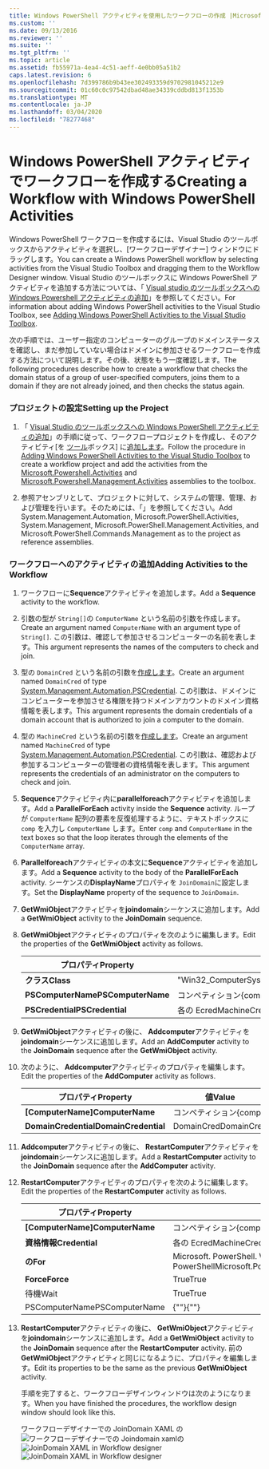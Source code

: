 ```yaml
---
title: Windows PowerShell アクティビティを使用したワークフローの作成 |Microsoft Docs
ms.custom: ''
ms.date: 09/13/2016
ms.reviewer: ''
ms.suite: ''
ms.tgt_pltfrm: ''
ms.topic: article
ms.assetid: fb55971a-4ea4-4c51-aeff-4e0bb05a51b2
caps.latest.revision: 6
ms.openlocfilehash: 7d399786b9b43ee302493359d9702981045212e9
ms.sourcegitcommit: 01c60c0c97542dbad48ae34339cddbd813f1353b
ms.translationtype: MT
ms.contentlocale: ja-JP
ms.lasthandoff: 03/04/2020
ms.locfileid: "78277468"
---
```

# <a name="creating-a-workflow-with-windows-powershell-activities"></a><span data-ttu-id="d9cf7-102">Windows PowerShell アクティビティでワークフローを作成する</span><span class="sxs-lookup"><span data-stu-id="d9cf7-102">Creating a Workflow with Windows PowerShell Activities</span></span>

<span data-ttu-id="d9cf7-103">Windows PowerShell ワークフローを作成するには、Visual Studio のツールボックスからアクティビティを選択し、[ワークフローデザイナー] ウィンドウにドラッグします。</span><span class="sxs-lookup"><span data-stu-id="d9cf7-103">You can create a Windows PowerShell workflow by selecting activities from the Visual Studio Toolbox and dragging them to the Workflow Designer window.</span></span> <span data-ttu-id="d9cf7-104">Visual Studio のツールボックスに Windows PowerShell アクティビティを追加する方法については、「 [Visual studio のツールボックスへの Windows Powershell アクティビティの追加](./adding-windows-powershell-activities-to-the-visual-studio-toolbox.md)」を参照してください。</span><span class="sxs-lookup"><span data-stu-id="d9cf7-104">For information about adding Windows PowerShell activities to the Visual Studio Toolbox, see [Adding Windows PowerShell Activities to the Visual Studio Toolbox](./adding-windows-powershell-activities-to-the-visual-studio-toolbox.md).</span></span>

<span data-ttu-id="d9cf7-105">次の手順では、ユーザー指定のコンピューターのグループのドメインステータスを確認し、まだ参加していない場合はドメインに参加させるワークフローを作成する方法について説明します。その後、状態をもう一度確認します。</span><span class="sxs-lookup"><span data-stu-id="d9cf7-105">The following procedures describe how to create a workflow that checks the domain status of a group of user-specified computers, joins them to a domain if they are not already joined, and then checks the status again.</span></span>

### <a name="setting-up-the-project"></a><span data-ttu-id="d9cf7-106">プロジェクトの設定</span><span class="sxs-lookup"><span data-stu-id="d9cf7-106">Setting up the Project</span></span>

1. <span data-ttu-id="d9cf7-107">「 [Visual Studio のツールボックスへの Windows PowerShell アクティビティの追加](./adding-windows-powershell-activities-to-the-visual-studio-toolbox.md)」の手順に従って、ワークフロープロジェクトを作成し、そのアクティビティ[を [ツール](/dotnet/api/Microsoft.PowerShell.Activities)ボックス] に[追加します](/dotnet/api/Microsoft.PowerShell.Management.Activities)。</span><span class="sxs-lookup"><span data-stu-id="d9cf7-107">Follow the procedure in [Adding Windows PowerShell Activities to the Visual Studio Toolbox](./adding-windows-powershell-activities-to-the-visual-studio-toolbox.md) to create a workflow project and add the activities from the [Microsoft.Powershell.Activities](/dotnet/api/Microsoft.PowerShell.Activities) and [Microsoft.Powershell.Management.Activities](/dotnet/api/Microsoft.PowerShell.Management.Activities) assemblies to the toolbox.</span></span>

2. <span data-ttu-id="d9cf7-108">参照アセンブリとして、プロジェクトに対して、システムの管理、管理、および管理を行います。そのためには、「」を参照してください。</span><span class="sxs-lookup"><span data-stu-id="d9cf7-108">Add System.Management.Automation, Microsoft.PowerShell.Activities, System.Management, Microsoft.PowerShell.Management.Activities, and Microsoft.PowerShell.Commands.Management as to the project as reference assemblies.</span></span>

### <a name="adding-activities-to-the-workflow"></a><span data-ttu-id="d9cf7-109">ワークフローへのアクティビティの追加</span><span class="sxs-lookup"><span data-stu-id="d9cf7-109">Adding Activities to the Workflow</span></span>

1. <span data-ttu-id="d9cf7-110">ワークフローに**Sequence**アクティビティを追加します。</span><span class="sxs-lookup"><span data-stu-id="d9cf7-110">Add a **Sequence** activity to the workflow.</span></span>

2. <span data-ttu-id="d9cf7-111">引数の型が `String[]`の `ComputerName` という名前の引数を作成します。</span><span class="sxs-lookup"><span data-stu-id="d9cf7-111">Create an argument named `ComputerName` with an argument type of `String[]`.</span></span> <span data-ttu-id="d9cf7-112">この引数は、確認して参加させるコンピューターの名前を表します。</span><span class="sxs-lookup"><span data-stu-id="d9cf7-112">This argument represents the names of the computers to check and join.</span></span>

3. <span data-ttu-id="d9cf7-113">型の `DomainCred` という名前の引数を[作成します](/dotnet/api/System.Management.Automation.PSCredential)。</span><span class="sxs-lookup"><span data-stu-id="d9cf7-113">Create an argument named `DomainCred` of type [System.Management.Automation.PSCredential](/dotnet/api/System.Management.Automation.PSCredential).</span></span> <span data-ttu-id="d9cf7-114">この引数は、ドメインにコンピューターを参加させる権限を持つドメインアカウントのドメイン資格情報を表します。</span><span class="sxs-lookup"><span data-stu-id="d9cf7-114">This argument represents the domain credentials of a domain account that is authorized to join a computer to the domain.</span></span>

4. <span data-ttu-id="d9cf7-115">型の `MachineCred` という名前の引数を[作成します](/dotnet/api/System.Management.Automation.PSCredential)。</span><span class="sxs-lookup"><span data-stu-id="d9cf7-115">Create an argument named `MachineCred` of type [System.Management.Automation.PSCredential](/dotnet/api/System.Management.Automation.PSCredential).</span></span> <span data-ttu-id="d9cf7-116">この引数は、確認および参加するコンピューターの管理者の資格情報を表します。</span><span class="sxs-lookup"><span data-stu-id="d9cf7-116">This argument represents the credentials of an administrator on the computers to check and join.</span></span>

5. <span data-ttu-id="d9cf7-117">**Sequence**アクティビティ内に**parallelforeach**アクティビティを追加します。</span><span class="sxs-lookup"><span data-stu-id="d9cf7-117">Add a **ParallelForEach** activity inside the **Sequence** activity.</span></span> <span data-ttu-id="d9cf7-118">ループが `ComputerName` 配列の要素を反復処理するように、テキストボックスに `comp` を入力し `ComputerName` します。</span><span class="sxs-lookup"><span data-stu-id="d9cf7-118">Enter `comp` and `ComputerName` in the text boxes so that the loop iterates through the elements of the `ComputerName` array.</span></span>

6. <span data-ttu-id="d9cf7-119">**Parallelforeach**アクティビティの本文に**Sequence**アクティビティを追加します。</span><span class="sxs-lookup"><span data-stu-id="d9cf7-119">Add a **Sequence** activity to the body of the **ParallelForEach** activity.</span></span> <span data-ttu-id="d9cf7-120">シーケンスの**DisplayName**プロパティを `JoinDomain`に設定します。</span><span class="sxs-lookup"><span data-stu-id="d9cf7-120">Set the **DisplayName** property of the sequence to `JoinDomain`.</span></span>

7. <span data-ttu-id="d9cf7-121">**GetWmiObject**アクティビティを**joindomain**シーケンスに追加します。</span><span class="sxs-lookup"><span data-stu-id="d9cf7-121">Add a **GetWmiObject** activity to the **JoinDomain** sequence.</span></span>

8. <span data-ttu-id="d9cf7-122">**GetWmiObject**アクティビティのプロパティを次のように編集します。</span><span class="sxs-lookup"><span data-stu-id="d9cf7-122">Edit the properties of the **GetWmiObject** activity as follows.</span></span>

   |<span data-ttu-id="d9cf7-123">プロパティ</span><span class="sxs-lookup"><span data-stu-id="d9cf7-123">Property</span></span>|<span data-ttu-id="d9cf7-124">値</span><span class="sxs-lookup"><span data-stu-id="d9cf7-124">Value</span></span>|
   |--------------|-----------|
   |<span data-ttu-id="d9cf7-125">**クラス**</span><span class="sxs-lookup"><span data-stu-id="d9cf7-125">**Class**</span></span>|<span data-ttu-id="d9cf7-126">"Win32_ComputerSystem"</span><span class="sxs-lookup"><span data-stu-id="d9cf7-126">"Win32_ComputerSystem"</span></span>|
   |<span data-ttu-id="d9cf7-127">**PSComputerName**</span><span class="sxs-lookup"><span data-stu-id="d9cf7-127">**PSComputerName**</span></span>|<span data-ttu-id="d9cf7-128">コンペティション</span><span class="sxs-lookup"><span data-stu-id="d9cf7-128">{comp}</span></span>|
   |<span data-ttu-id="d9cf7-129">**PSCredential**</span><span class="sxs-lookup"><span data-stu-id="d9cf7-129">**PSCredential**</span></span>|<span data-ttu-id="d9cf7-130">各の Ecred</span><span class="sxs-lookup"><span data-stu-id="d9cf7-130">MachineCred</span></span>|

9. <span data-ttu-id="d9cf7-131">**GetWmiObject**アクティビティの後に、 **Addcomputer**アクティビティを**joindomain**シーケンスに追加します。</span><span class="sxs-lookup"><span data-stu-id="d9cf7-131">Add an **AddComputer** activity to the **JoinDomain** sequence after the **GetWmiObject** activity.</span></span>

10. <span data-ttu-id="d9cf7-132">次のように、 **Addcomputer**アクティビティのプロパティを編集します。</span><span class="sxs-lookup"><span data-stu-id="d9cf7-132">Edit the properties of the **AddComputer** activity as follows.</span></span>

    |<span data-ttu-id="d9cf7-133">プロパティ</span><span class="sxs-lookup"><span data-stu-id="d9cf7-133">Property</span></span>|<span data-ttu-id="d9cf7-134">値</span><span class="sxs-lookup"><span data-stu-id="d9cf7-134">Value</span></span>|
    |--------------|-----------|
    |<span data-ttu-id="d9cf7-135">**[ComputerName]**</span><span class="sxs-lookup"><span data-stu-id="d9cf7-135">**ComputerName**</span></span>|<span data-ttu-id="d9cf7-136">コンペティション</span><span class="sxs-lookup"><span data-stu-id="d9cf7-136">{comp}</span></span>|
    |<span data-ttu-id="d9cf7-137">**DomainCredential**</span><span class="sxs-lookup"><span data-stu-id="d9cf7-137">**DomainCredential**</span></span>|<span data-ttu-id="d9cf7-138">DomainCred</span><span class="sxs-lookup"><span data-stu-id="d9cf7-138">DomainCred</span></span>|

11. <span data-ttu-id="d9cf7-139">**Addcomputer**アクティビティの後に、 **RestartComputer**アクティビティを**joindomain**シーケンスに追加します。</span><span class="sxs-lookup"><span data-stu-id="d9cf7-139">Add a **RestartComputer** activity to the **JoinDomain** sequence after the **AddComputer** activity.</span></span>

12. <span data-ttu-id="d9cf7-140">**RestartComputer**アクティビティのプロパティを次のように編集します。</span><span class="sxs-lookup"><span data-stu-id="d9cf7-140">Edit the properties of the **RestartComputer** activity as follows.</span></span>

    |<span data-ttu-id="d9cf7-141">プロパティ</span><span class="sxs-lookup"><span data-stu-id="d9cf7-141">Property</span></span>|<span data-ttu-id="d9cf7-142">値</span><span class="sxs-lookup"><span data-stu-id="d9cf7-142">Value</span></span>|
    |--------------|-----------|
    |<span data-ttu-id="d9cf7-143">**[ComputerName]**</span><span class="sxs-lookup"><span data-stu-id="d9cf7-143">**ComputerName**</span></span>|<span data-ttu-id="d9cf7-144">コンペティション</span><span class="sxs-lookup"><span data-stu-id="d9cf7-144">{comp}</span></span>|
    |<span data-ttu-id="d9cf7-145">**資格情報**</span><span class="sxs-lookup"><span data-stu-id="d9cf7-145">**Credential**</span></span>|<span data-ttu-id="d9cf7-146">各の Ecred</span><span class="sxs-lookup"><span data-stu-id="d9cf7-146">MachineCred</span></span>|
    |<span data-ttu-id="d9cf7-147">**の**</span><span class="sxs-lookup"><span data-stu-id="d9cf7-147">**For**</span></span>|<span data-ttu-id="d9cf7-148">Microsoft. PowerShell. WaitForServiceTypes. PowerShell</span><span class="sxs-lookup"><span data-stu-id="d9cf7-148">Microsoft.PowerShell.Commands.WaitForServiceTypes.PowerShell</span></span>|
    |<span data-ttu-id="d9cf7-149">**Force**</span><span class="sxs-lookup"><span data-stu-id="d9cf7-149">**Force**</span></span>|<span data-ttu-id="d9cf7-150">True</span><span class="sxs-lookup"><span data-stu-id="d9cf7-150">True</span></span>|
    |<span data-ttu-id="d9cf7-151">待機</span><span class="sxs-lookup"><span data-stu-id="d9cf7-151">Wait</span></span>|<span data-ttu-id="d9cf7-152">True</span><span class="sxs-lookup"><span data-stu-id="d9cf7-152">True</span></span>|
    |<span data-ttu-id="d9cf7-153">PSComputerName</span><span class="sxs-lookup"><span data-stu-id="d9cf7-153">PSComputerName</span></span>|<span data-ttu-id="d9cf7-154">{""}</span><span class="sxs-lookup"><span data-stu-id="d9cf7-154">{""}</span></span>|

13. <span data-ttu-id="d9cf7-155">**RestartComputer**アクティビティの後に、 **GetWmiObject**アクティビティを**joindomain**シーケンスに追加します。</span><span class="sxs-lookup"><span data-stu-id="d9cf7-155">Add a **GetWmiObject** activity to the **JoinDomain** sequence after the **RestartComputer** activity.</span></span> <span data-ttu-id="d9cf7-156">前の**GetWmiObject**アクティビティと同じになるように、プロパティを編集します。</span><span class="sxs-lookup"><span data-stu-id="d9cf7-156">Edit its properties to be the same as the previous **GetWmiObject** activity.</span></span>

    <span data-ttu-id="d9cf7-157">手順を完了すると、ワークフローデザインウィンドウは次のようになります。</span><span class="sxs-lookup"><span data-stu-id="d9cf7-157">When you have finished the procedures, the workflow design window should look like this.</span></span>

    <span data-ttu-id="d9cf7-158">ワークフローデザイナーでの JoinDomain XAML の ![![ワークフローデザイナーでの Joindomain xaml](media/creating-a-workflow-with-windows-powershell-activities/joindomainworkflow.png "JoinDomainWorkflow")の](media/creating-a-workflow-with-windows-powershell-activities/joindomainworkflow.png)
    </span><span class="sxs-lookup"><span data-stu-id="d9cf7-158">![JoinDomain XAML in Workflow designer](media/creating-a-workflow-with-windows-powershell-activities/joindomainworkflow.png)
![JoinDomain XAML in Workflow designer](media/creating-a-workflow-with-windows-powershell-activities/joindomainworkflow.png "JoinDomainWorkflow")</span></span>